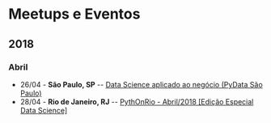 # Meetups e Eventos

## 2018

### Abril

* 26/04 - **São Paulo, SP** -- [Data Science aplicado ao negócio (PyData São Paulo)](https://www.meetup.com/pt-BR/PyData-Sao-Paulo/events/249621000/)
* 28/04 - **Rio de Janeiro, RJ** -- [PythOnRio - Abril/2018 [Edição Especial Data Science]](https://www.meetup.com/pt-BR/pythonrio/events/249433444/)
